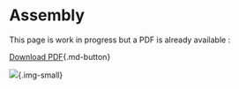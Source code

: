 # Assembly
This page is work in progress but a PDF is already available :

[Download PDF](./files/assembly.pdf){.md-button}

![](https://storage.needpix.com/rsynced_images/work-98936_1280.png){.img-small}